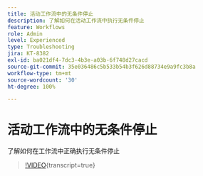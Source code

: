 ```yaml
---
title: 活动工作流中的无条件停止
description: 了解如何在活动工作流中执行无条件停止
feature: Workflows
role: Admin
level: Experienced
type: Troubleshooting
jira: KT-8382
exl-id: ba021df4-7dc3-4b3e-a03b-6f748d27cacd
source-git-commit: 35e036486c5b533b54b3f626d88734e9a9fc3b8a
workflow-type: tm+mt
source-wordcount: '30'
ht-degree: 100%

---
```


# 活动工作流中的无条件停止

了解如何在工作流中正确执行无条件停止

>[!VIDEO](https://video.tv.adobe.com/v/335887?quality=12&learn=on){transcript=true}
